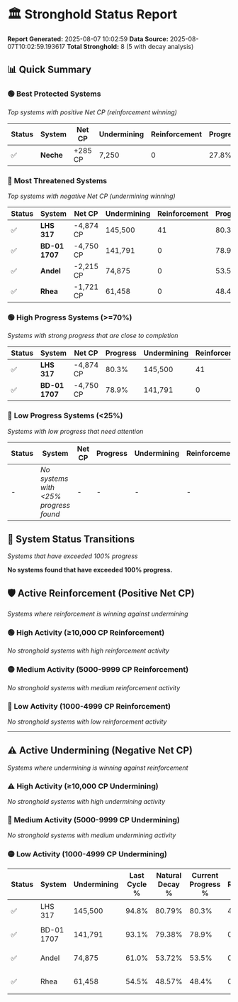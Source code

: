 # 🏛️ Stronghold Status Report

**Report Generated:** 2025-08-07 10:02:59
**Data Source:** 2025-08-07T10:02:59.193617
**Total Stronghold:** 8 (5 with decay analysis)

## 📊 Quick Summary

### 🟢 **Best Protected Systems**
*Top systems with positive Net CP (reinforcement winning)*

| Status | System | Net CP | Undermining | Reinforcement | Progress |
|--------|--------|--------|-------------|---------------|----------|
| ✅ | **Neche** | +285 CP | 7,250 | 0 | 27.8% |

### 🔴 **Most Threatened Systems**
*Top systems with negative Net CP (undermining winning)*

| Status | System | Net CP | Undermining | Reinforcement | Progress |
|--------|--------|--------|-------------|---------------|----------|
| ✅ | **LHS 317** | -4,874 CP | 145,500 | 41 | 80.3% |
| ✅ | **BD-01 1707** | -4,750 CP | 141,791 | 0 | 78.9% |
| ✅ | **Andel** | -2,215 CP | 74,875 | 0 | 53.5% |
| ✅ | **Rhea** | -1,721 CP | 61,458 | 0 | 48.4% |

### 🟢 **High Progress Systems (>=70%)**
*Systems with strong progress that are close to completion*

| Status | System | Net CP | Progress | Undermining | Reinforcement |
|--------|--------|--------|----------|-------------|---------------|
| ✅ | **LHS 317** | -4,874 CP | 80.3% | 145,500 | 41 |
| ✅ | **BD-01 1707** | -4,750 CP | 78.9% | 141,791 | 0 |

### 🔴 **Low Progress Systems (<25%)**
*Systems with low progress that need attention*

| Status | System | Net CP | Progress | Undermining | Reinforcement |
|--------|--------|--------|----------|-------------|---------------|
| - | *No systems with <25% progress found* | - | - | - | - |
## 🔄 System Status Transitions
*Systems that have exceeded 100% progress*

**No systems found that have exceeded 100% progress.**

## 🛡️ Active Reinforcement (Positive Net CP)
*Systems where reinforcement is winning against undermining*

### 🟢 High Activity (≥10,000 CP Reinforcement)

*No stronghold systems with high reinforcement activity*

### 🟡 Medium Activity (5000-9999 CP Reinforcement)

*No stronghold systems with medium reinforcement activity*

### 🔴 Low Activity (1000-4999 CP Reinforcement)

*No stronghold systems with low reinforcement activity*


---

## ⚠️ Active Undermining (Negative Net CP)
*Systems where undermining is winning against reinforcement*

### ⚠️ High Activity (≥10,000 CP Undermining)

*No stronghold systems with high undermining activity*

### 🔶 Medium Activity (5000-9999 CP Undermining)

*No stronghold systems with medium undermining activity*

### 🟡 Low Activity (1000-4999 CP Undermining)

| Status | System | Undermining | Last Cycle % | Natural Decay % | Current Progress % | Reinforcement | Current CP | Net CP | Activity |
|--------|--------|-------------|--------------|-----------------|-------------------|---------------|------------|--------|----------|
| ✅ | LHS 317 | 145,500 | 94.8% | 80.79% | 80.3% | 41 | 802,999 | -4,874 | 🟡 Low Undermining |
| ✅ | BD-01 1707 | 141,791 | 93.1% | 79.38% | 78.9% | 0 | 789,000 | -4,750 | 🟡 Low Undermining |
| ✅ | Andel | 74,875 | 61.0% | 53.72% | 53.5% | 0 | 535,000 | -2,215 | 🟡 Low Undermining |
| ✅ | Rhea | 61,458 | 54.5% | 48.57% | 48.4% | 0 | 484,000 | -1,721 | 🟡 Low Undermining |
